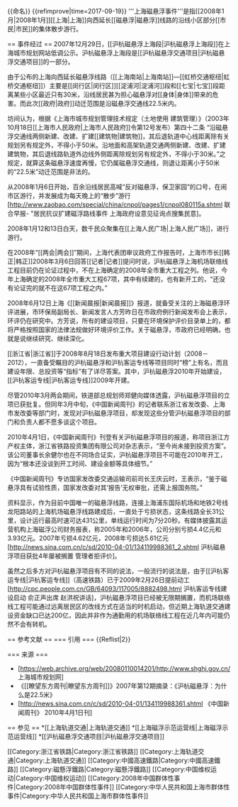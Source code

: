 {{命名}}
{{refimprove|time=2017-09-19}}
'''上海磁悬浮事件'''是指[[2008年1月|2008年1月]][[上海|上海]]向西延长[[磁悬浮|磁悬浮]]线路的沿线小区部分[[市民|市民]]的集体散步游行。

== 事件经过 ==
2007年12月29日，[[沪杭磁悬浮上海段|沪杭磁悬浮上海段]]在上海城市规划网站低调公示。沪杭磁悬浮上海段是[[沪杭磁悬浮交通项目|沪杭磁悬浮交通项目]]的一部分。

由于公布的上海向西延长磁悬浮线路（[[上海南站|上海南站]]—[[虹桥交通枢纽|虹桥交通枢纽]]）主要是[[闵行区|闵行区]][[淀浦河|淀浦河]]段和[[七宝|七宝]]段距离某些小区最近只有30米，沿线居民甚为担心磁悬浮对[[身体|身体]]带来的危害。而此次[[政府|政府]]动迁范围是沿磁悬浮交通线22.5米内。

坊间认为，根据《上海市城市规划管理技术规定（土地使用 建筑管理）》（2003年10月18日[[上海市人民政府|上海市人民政府]]令第12号发布）第四十二条 “沿磁悬浮交通线两侧新建、改建、扩建[[建筑物|建筑物]]，其后退轨道中心线距离除有关规划另有规定外，不得小于50米。沿地面和高架轨道交通两侧新建、改建、扩建建筑物，其后退线路轨道外边线外侧距离除规划另有规定外，不得小于30米。”之规定，就算这条磁悬浮速度再慢，它仍属磁悬浮交通线，则退让距离小于50米的“22.5米”动迁范围是非法的。

从2008年1月6日开始，百余沿线居民高喊“反对磁悬浮，保卫家园”的口号，在闹市区游行，并发展成为每天晚上的“散步”游行<ref>[http://www.zaobao.com/special/china/cnpol/pages1/cnpol080115a.shtml 联合早报- "居民抗议扩建磁浮路线事件 上海政府设意见征询点搜集民意]</ref>。

2008年1月12和13日白天，数千民众聚集在[[上海人民广场|上海人民广场]]，进行游行。

在2008年“[[两会|两会]]”期间，上海代表团审议政府工作报告时，上海市市长[[韩正|韩正]]2008年3月6日回答[[记者|记者]]提问时说，沪杭磁悬浮上海机场联络线工程目前仍在论证过程中，不在上海确定的2008年全市重大工程之列。他说，今年上海确定的2008年全市重大工程67项，其中有续建的，也有新开工的，“还没有论证完的就不在这67项工程之内。”

2008年6月12日上海《[[新闻晨报|新闻晨报]]》报道，就备受关注的上海磁悬浮环评进展，市环保局副局长、新闻发言人方芳昨日在市政府例行新闻发布会上表示，环评仍在研究中。方芳说，所有的建设项目，只要在环境保护评价目录单上的，都将严格按照国家的法律法规做好环境评价工作。关于磁悬浮，市政府已经明确，也就是说继续研究、继续深化。　

[[浙江省|浙江省]]于2008年8月18日发布重大项目建设行动计划（2008－2012），一直备受瞩目的沪杭磁悬浮和沪杭客运专线等项目同时“榜”上有名，而且建设年限、总投资等“指标”有了详尽答案。其中，沪杭磁悬浮2010年开始建设，[[沪杭客运专线|沪杭客运专线]]2009年开建。 

尽管2010年3月两会期间，铁道部总规划师郑健向媒体透露，沪杭磁悬浮项目的立项已获批复。但同年3月中旬，《中国新闻周刊》的记者联系浙江省发改委、上海市发改委等部门时，发现对沪杭磁悬浮项目，却发现这些分管沪杭磁悬浮项目的部门和负责人都不愿多谈这个项目。

2010年4月1日，《中国新闻周刊》刊登有关沪杭磁悬浮项目的报道，称项目浙江方产权主体，浙江省铁路投资集团有限公司对杂志表示，“至今尚未接到投资方案”。该公司董事长余健尔也在不同场合证实，沪杭磁悬浮项目不可能在2010年开工，因为“根本还没谈到开工时间、建设金额等具体细节。”

《中国新闻周刊》专访国家发改委交通运输司前司长王庆云时，王表示，“鉴于磁悬浮具有试验性质，国家发改委对其‘报告’无权审批，还需上报国务院。”

资料显示，作为目前中国唯一的磁悬浮线路，连接上海浦东国际机场和地铁2号线龙阳路站的上海机场磁悬浮线路建成后，一直处于亏损状态，这条线路全长31公里，设计运行最高时速可达431公里，单线运行时间为7分20秒。有媒体披露其运营机构上海磁浮公司财务报表，称2005年和2006年，公司分别亏损4.4亿元和3.93亿元。2007年亏损4.62亿元，2008年亏损达5.61亿元<ref>[http://news.sina.com.cn/c/sd/2010-04-01/134119988361_2.shtml 沪杭磁悬浮项目获批4年屡被搁置 管理者拒评价]</ref>。

虽然之后多方对沪杭磁悬浮项目有不同的说法，一般流行的说法是，由于[[沪杭客运专线|沪杭客运专线]]（高速铁路）已于2009年2月26日提前动工<ref>[http://cpc.people.com.cn/GB/64093/117005/8882498.html 沪杭客运专线建设启动 俞正声出席 赵洪祝讲话]</ref>，沪杭磁悬浮项目已经被无限期搁置，而机场联络线工程可能通过远离居民区的改线方式在适当的时机启动，但近期上海轨道交通建设资金缺口已达200亿，因此并非作为通勤用的机场联络线工程在近几年内可能仍然不会有转机。

== 参考文献 ==
=== 引用 ===
{{Reflist|2}}

=== 来源 ===
* [https://web.archive.org/web/20080110014201/http://www.shghj.gov.cn/ 上海城市规划网]
* 《[[瞭望东方周刊|瞭望东方周刊]]》2007年第12期摘录：《沪杭磁悬浮：为什么是22.5米》
* [http://news.sina.com.cn/c/sd/2010-04-01/134119988361.shtml 《中国新闻周刊》 2010年4月1日刊]

== 参见 ==
*[[上海轨道交通|上海轨道交通]]
*[[上海磁浮示范运营线|上海磁浮示范运营线]]
*[[沪杭磁悬浮交通项目|沪杭磁悬浮交通项目]]

[[Category:浙江省铁路|Category:浙江省铁路]]
[[Category:上海轨道交通|Category:上海轨道交通]]
[[Category:中國高速鐵路|Category:中國高速鐵路]]
[[Category:磁懸浮鐵路|Category:磁懸浮鐵路]]
[[Category:中国维权运动|Category:中国维权运动]]
[[Category:2008年中国群体性事件|Category:2008年中国群体性事件]]
[[Category:中华人民共和国上海市群体性事件|Category:中华人民共和国上海市群体性事件]]